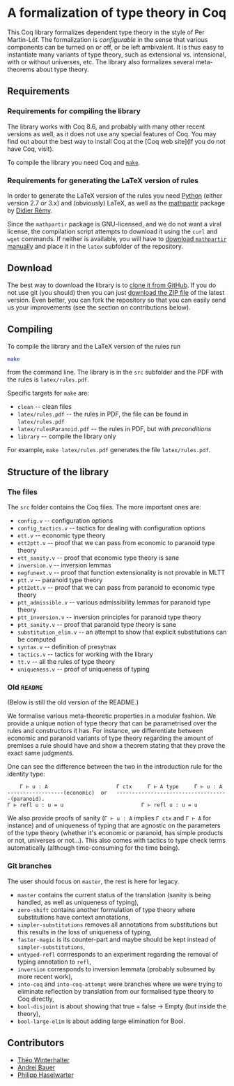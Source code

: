 # A formalization of type theory in Coq

This Coq library formalizes dependent type theory in the style of Per Martin-Löf. The
formalization is *configurable* in the sense that various components can be turned on or
off, or be left ambivalent. It is thus easy to instantiate many variants of type theory,
such as extensional vs. intensional, with or without universes, etc. The library also
formalizes several meta-theorems about type theory.

## Requirements

### Requirements for compiling the library

The library works with Coq 8.6, and probably with many other recent versions as well, as
it does not use any special features of Coq. You may find out about the best way to install Coq at the [Coq web site](If you do not have Coq, visit).

To compile the library you need Coq and [`make`](https://www.gnu.org/software/make/).

### Requirements for generating the LaTeX version of rules

In order to generate the LaTeX version of the rules you
need [Python](https://www.python.org) (either version 2.7 or 3.x) and (obviously) LaTeX,
as well as the [mathpartir](http://cristal.inria.fr/~remy/latex/) package
by [Didier Rémy](http://cristal.inria.fr/~remy/).

Since the `mathpartir` package is GNU-licensed, and we do not want a viral license, the
compilation script attempts to download it using the `curl` and `wget` commands. If
neither is available, you will have
to [download `mathpartir` manually](http://cristal.inria.fr/~remy/latex/mathpartir.sty)
and place it in the `latex` subfolder of the repository.

## Download

The best way to download the library is
to [clone it from GitHub](https://github.com/TheoWinterhalter/formal-type-theory). If you
do not use git (you should) then you can
just
[download the ZIP file](https://github.com/TheoWinterhalter/formal-type-theory/archive/master.zip) of
the latest version. Even better, you can fork the repository so that you can easily send
us your improvements (see the section on contributions below).

## Compiling

To compile the library and the LaTeX version of the rules run
```bash
make
```
from the command line. The library is in the `src` subfolder and the PDF with the rules is `latex/rules.pdf`.

Specific targets for `make` are:

* `clean` -- clean files
* `latex/rules.pdf` -- the rules in PDF, the file can be found in `latex/rules.pdf`
* `latex/rulesParanoid.pdf` -- the rules in PDF, but *with preconditions*
* `library` -- compile the library only

For example, `make latex/rules.pdf` generates the file `latex/rules.pdf`.

## Structure of the library

### The files

The `src` folder contains the Coq files. The more important ones are:

* `config.v` -- configuration options
* `config_tactics.v` -- tactics for dealing with configuration options
* `ett.v` -- economic type theory
* `ett2ptt.v` -- proof that we can pass from economic to paranoid type theory
* `ett_sanity.v` -- proof that economic type theory is sane
* `inversion.v` -- inversion lemmas
* `negfunext.v` -- proof that function extensionality is not provable in MLTT
* `ptt.v` -- paranoid type theory
* `ptt2ett.v` -- proof that we can pass from paranoid to economic type theory
* `ptt_admissible.v` -- various admissibility lemmas for paranoid type theory
* `ptt_inversion.v` -- inversion principles for paranoid type theory
* `ptt_sanity.v` -- proof that paranoid type theory is sane
* `substitution_elim.v` -- an attempt to show that explicit substitutions can be computed
* `syntax.v` -- definition of presytnax
* `tactics.v` -- tactics for working with the library
* `tt.v` -- all the rules of type theory
* `uniqueness.v` -- proof of uniqueness of typing

### Old `README`

(Below is still the old version of the README.)

We formalise various meta-theoretic properties in a modular fashion. We provide a unique notion of type theory that can be parametrised over the rules and constructors it has.
For instance, we differentiate between economic and paranoid variants of type theory regarding the amount of premises a rule should have and show a theorem stating that they prove the exact same judgments.

One can see the difference between the two in the introduction rule for the identity type:
```
    Γ ⊢ u : A                      Γ ctx     Γ ⊢ A type     Γ ⊢ u : A
------------------(economic)  or   ------------------------------------(paranoid).
Γ ⊢ refl u : u = u                         Γ ⊢ refl u : u = u
```
We also provide proofs of sanity (`Γ ⊢ u : A` implies `Γ ctx` and `Γ ⊢ A` for instance) and of uniqueness of typing that are agnostic
on the parameters of the type theory (whether it's economic or paranoid, has simple products or not, universes or not…).
This also comes with tactics to type check terms automatically (although time-consuming for the time being).


### Git branches

The user should focus on `master`, the rest is here for legacy.

* `master` contains the current status of the translation (sanity is being handled, as well as uniqueness of typing),
* `zero-shift` contains another formulation of type theory where substitutions have context annotations,
* `simpler-substitutions` removes all annotations from substitutions but this results in the loss of uniqueness of typing,
* `faster-magic` is its counter-part and maybe should be kept instead of `simpler-substitutions`,
* `untyped-refl` corrresponds to an experiment regarding the removal of typing annotation to `refl`,
* `inversion` corresponds to inversion lemmata (probably subsumed by more recent work),
* `into-coq` and `into-coq-attempt` were branches where we were trying to eliminate reflection by translation from our formalised type theory to Coq directly,
* `bool-disjoint` is about showing that true = false -> Empty (but inside the theory),
* `bool-large-elim` is about adding large elimination for Bool.

## Contributors

* [Théo Winterhalter]()
* [Andrej Bauer](http://www.andrej.com/)
* [Philipp Haselwarter](http://www.haselwarter.org/~philipp/)
